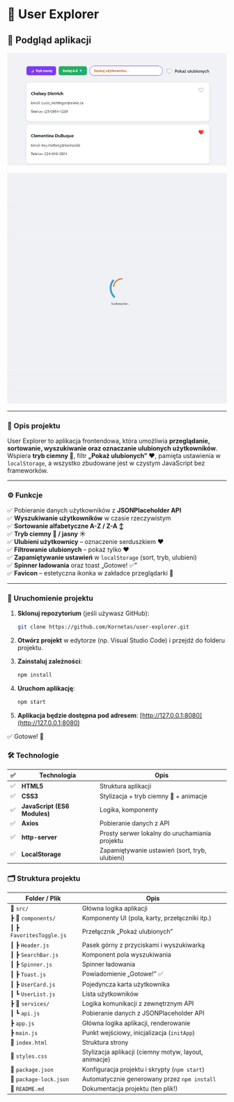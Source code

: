 # 🧭 User Explorer

## 📸 Podgląd aplikacji

![Podgląd aplikacji](screenshot.png)

![Podgląd działania](demo.gif)

---

### 📌 Opis projektu

User Explorer to aplikacja frontendowa, która umożliwia **przeglądanie, sortowanie, wyszukiwanie oraz oznaczanie ulubionych użytkowników**.  
Wspiera **tryb ciemny 🌙**, filtr **„Pokaż ulubionych” ❤️**, pamięta ustawienia w `localStorage`, a wszystko zbudowane jest w czystym JavaScript bez frameworków.

---

### ⚙️ Funkcje

✅ Pobieranie danych użytkowników z **JSONPlaceholder API**  
✅ **Wyszukiwanie użytkowników** w czasie rzeczywistym  
✅ **Sortowanie alfabetyczne A-Z / Z-A ↕️**  
✅ **Tryb ciemny 🌙 / jasny ☀️**  
✅ **Ulubieni użytkownicy** – oznaczenie serduszkiem ❤️  
✅ **Filtrowanie ulubionych** – pokaż tylko ❤️  
✅ **Zapamiętywanie ustawień** w `localStorage` (sort, tryb, ulubieni)  
✅ **Spinner ładowania** oraz toast „Gotowe! ✅”  
✅ **Favicon** – estetyczna ikonka w zakładce przeglądarki 👤

---

### 🚀 Uruchomienie projektu

1. **Sklonuj repozytorium** (jeśli używasz GitHub):

   ```bash
   git clone https://github.com/Kornetas/user-explorer.git
   ```

2. **Otwórz projekt** w edytorze (np. Visual Studio Code) i przejdź do folderu projektu.

3. **Zainstaluj zależności**:

   ```bash
   npm install
   ```

4. **Uruchom aplikację**:

   ```bash
   npm start
   ```

5. **Aplikacja będzie dostępna pod adresem**: [http://127.0.0.1:8080](http://127.0.0.1:8080)

✅ Gotowe! 🎉


### 🛠️ Technologie


| ✅ | Technologia                 | Opis                                                             |
|----|-----------------------------|------------------------------------------------------------------|
| ✅ | **HTML5**                   | Struktura aplikacji                                              |
| ✅ | **CSS3**                    | Stylizacja + tryb ciemny 🌙 + animacje                           |
| ✅ | **JavaScript (ES6 Modules)**| Logika, komponenty                                               |
| ✅ | **Axios**                   | Pobieranie danych z API                                          |
| ✅ | **http-server**             | Prosty serwer lokalny do uruchamiania projektu                   |
| ✅ | **LocalStorage**            | Zapamiętywanie ustawień (sort, tryb, ulubieni)                   |


### 🗂️ Struktura projektu


| Folder / Plik             | Opis                                                                 |
|---------------------------|----------------------------------------------------------------------|
| 📁 `src/`                 | Główna logika aplikacji                                              |
| ┣ 📁 `components/`        | Komponenty UI (pola, karty, przełączniki itp.)                       |
| ┃ ┣ `FavoritesToggle.js`  | Przełącznik „Pokaż ulubionych”                                       |
| ┃ ┣ `Header.js`           | Pasek górny z przyciskami i wyszukiwarką                             |
| ┃ ┣ `SearchBar.js`        | Komponent pola wyszukiwania                                          |
| ┃ ┣ `Spinner.js`          | Spinner ładowania                                                    |
| ┃ ┣ `Toast.js`            | Powiadomienie „Gotowe!” ✅                                           |
| ┃ ┣ `UserCard.js`         | Pojedyncza karta użytkownika                                         |
| ┃ ┗ `UserList.js`         | Lista użytkowników                                                   |
| ┣ 📁 `services/`          | Logika komunikacji z zewnętrznym API                                 |
| ┃ ┗ `api.js`              | Pobieranie danych z JSONPlaceholder API                              |
| ┣ `app.js`                | Główna logika aplikacji, renderowanie                                |
| ┣ `main.js`               | Punkt wejściowy, inicjalizacja (`initApp`)                           |
| 📄 `index.html`           | Struktura strony                                                     |
| 📄 `styles.css`           | Stylizacja aplikacji (ciemny motyw, layout, animacje)                |
| 📄 `package.json`         | Konfiguracja projektu i skrypty (`npm start`)                        |
| 📄 `package-lock.json`    | Automatycznie generowany przez `npm install`                         |
| 📄 `README.md`            | Dokumentacja projektu (ten plik!)                                   |
